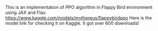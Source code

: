 This is an implementation of PPO algorithm in Flappy Bird environment using JAX and Flax.
https://www.kaggle.com/models/mythereus/flappybirdppo
Here is the model link for checking it on Kaggle. It got over 600 downloads!
